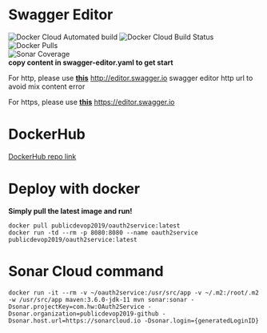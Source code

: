 # Swagger Editor
![Docker Cloud Automated build](https://img.shields.io/docker/cloud/automated/publicdevop2019/oauth2service.svg?style=flat-square)  ![Docker Cloud Build Status](https://img.shields.io/docker/cloud/build/publicdevop2019/oauth2service.svg?style=flat-square)  ![Docker Pulls](https://img.shields.io/docker/pulls/publicdevop2019/oauth2service.svg?style=flat-square)  
![Sonar Coverage](https://img.shields.io/sonar/https/sonarcloud.io/com.hw%3AOAuth2Service/coverage.svg?style=flat-square)  
**copy content in swagger-editor.yaml to get start** 

For http, please use [**this**](http://editor.swagger.io) http://editor.swagger.io swagger editor http url to avoid mix content error   

For https, please use [**this**](https://editor.swagger.io) https://editor.swagger.io   
# DockerHub
[DockerHub repo link](https://hub.docker.com/r/publicdevop2019/oauth2service)
# Deploy with docker
**Simply pull the latest image and run!**  
```shell
docker pull publicdevop2019/oauth2service:latest  
docker run -td --rm -p 8080:8080 --name oauth2service publicdevop2019/oauth2service:latest  
```
# Sonar Cloud command
```shell
docker run -it --rm -v ~/oauth2service:/usr/src/app -v ~/.m2:/root/.m2 -w /usr/src/app maven:3.6.0-jdk-11 mvn sonar:sonar -Dsonar.projectKey=com.hw:OAuth2Service -Dsonar.organization=publicdevop2019-github -Dsonar.host.url=https://sonarcloud.io -Dsonar.login={generatedLoginID}
```
